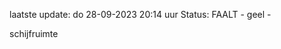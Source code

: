 laatste update: 
do 28-09-2023 20:14   uur 
Status: FAALT - geel - 
<div class="service Y">schijfruimte</div>